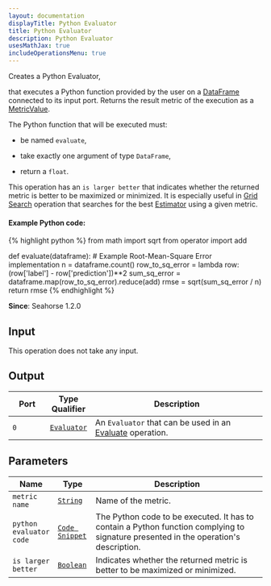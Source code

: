 ```yaml
---
layout: documentation
displayTitle: Python Evaluator
title: Python Evaluator
description: Python Evaluator
usesMathJax: true
includeOperationsMenu: true
---
```

Creates a Python Evaluator,

that executes a Python function provided by the user on a [DataFrame](../classes/dataframe.html) connected to its input port.
Returns the result metric of the execution as a [MetricValue](../classes/metric_value.html).

The Python function that will be executed must:

* be named <code>evaluate</code>,

* take exactly one argument of type `DataFrame`,

* return a `float`.

This operation has an `is larger better` that indicates whether the returned metric is better to be maximized or minimized.
It is especially useful in [Grid Search](../operations/grid_search.html) operation that searches for the best [Estimator](../classes/estimator.html) using a given metric.

#### Example Python code:
{% highlight python %}
from math import sqrt
from operator import add

def evaluate(dataframe):
    # Example Root-Mean-Square Error implementation
    n = dataframe.count()
    row_to_sq_error = lambda row: (row['label'] - row['prediction'])**2
    sum_sq_error = dataframe.map(row_to_sq_error).reduce(add)
    rmse = sqrt(sum_sq_error / n)
    return rmse
{% endhighlight %}

**Since**: Seahorse 1.2.0

## Input

This operation does not take any input.

## Output

<table>
<thead>
<tr>
<th style="width:15%">Port</th>
<th style="width:15%">Type Qualifier</th>
<th style="width:70%">Description</th>
</tr>
</thead>
<tbody>
    <tr><td><code>0</code></td><td><code><a href="../classes/evaluator.html">Evaluator</a></code></td><td>An <code>Evaluator</code> that can be used in an <a href="evaluate.html">Evaluate</a> operation.</td></tr>
</tbody>
</table>

## Parameters

<table class="table">
<thead>
<tr>
<th style="width:15%">Name</th>
<th style="width:15%">Type</th>
<th style="width:70%">Description</th>
</tr>
</thead>
<tbody>
<tr>
<td><code>metric name</code></td>
<td><code><a href="../parameter_types.html#string">String</a></code></td>
<td>Name of the metric.</td>
</tr>
<tr>
<td><code>python evaluator code</code></td>
<td><code><a href="../parameter_types.html#code-snippet">Code Snippet</a></code></td>
<td>The Python code to be executed. It has to contain a Python function complying to signature
presented in the operation's description.</td>
</tr>
<tr>
<td><code>is larger better</code></td>
<td><code><a href="../parameter_types.html#boolean">Boolean</a></code></td>
<td>Indicates whether the returned metric is better to be maximized or minimized.</td>
</tr>
</tbody>
</table>

